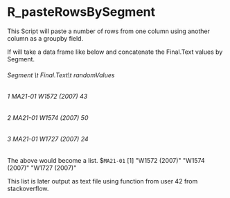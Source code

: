 ﻿# R_pasteRowsBySegment

This Script will paste a number of rows from one column using another column as a groupby field.  

If will take a data frame like below and concatenate the Final.Text values by Segment.

######   Segment  \t Final.Text\t randomValues
###### 1 MA21-01 W1572 (2007)           43
###### 2 MA21-01 W1574 (2007)           50
###### 3 MA21-01 W1727 (2007)           24

The above would become a list.
 $`MA21-01`
 [1] "W1572 (2007)" "W1574 (2007)" "W1727 (2007)"

This list is later output as text file using function from user 42 from stackoverflow.
